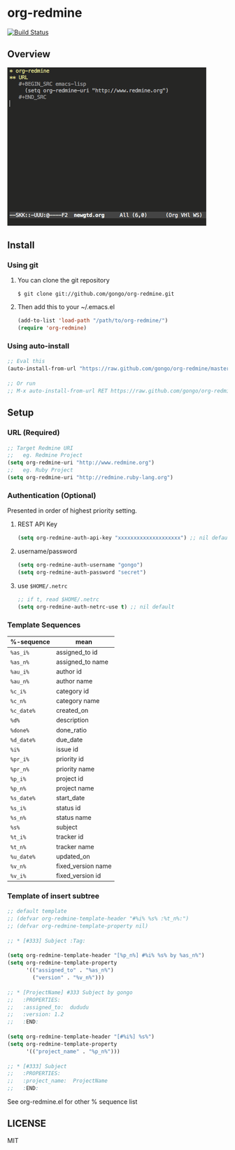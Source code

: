 org-redmine
==============================

[![Build Status](https://travis-ci.org/gongo/org-redmine.svg?branch=master)](https://travis-ci.org/gongo/org-redmine)

Overview
--------------------

![](images/org-redmine.gif)

Install
--------------------

### Using git

1. You can clone the git repository

    ```
    $ git clone git://github.com/gongo/org-redmine.git
    ```

2. Then add this to your ~/.emacs.el

    ```lisp
    (add-to-list 'load-path "/path/to/org-redmine/")
    (require 'org-redmine)
    ```

### Using auto-install

```lisp
;; Eval this
(auto-install-from-url "https://raw.github.com/gongo/org-redmine/master/org-redmine.el")

;; Or run
;; M-x auto-install-from-url RET https://raw.github.com/gongo/org-redmine/master/org-redmine.el
```

Setup
--------------------

### URL (Required)

```lisp
;; Target Redmine URI
;;   eg. Redmine Project
(setq org-redmine-uri "http://www.redmine.org")
;;   eg. Ruby Project
(setq org-redmine-uri "http://redmine.ruby-lang.org")
```

### Authentication (Optional)

Presented in order of highest priority setting.

1. REST API Key

    ```lisp
    (setq org-redmine-auth-api-key "xxxxxxxxxxxxxxxxxxxx") ;; nil default
    ```

2. username/password

    ```lisp
    (setq org-redmine-auth-username "gongo")
    (setq org-redmine-auth-password "secret")
    ```

3. use `$HOME/.netrc`

    ```lisp
    ;; if t, read $HOME/.netrc
    (setq org-redmine-auth-netrc-use t) ;; nil default
    ```

### Template Sequences

| %-sequence | mean               |
|------------|--------------------|
| `%as_i%`   | assigned_to id     |
| `%as_n%`   | assigned_to name   |
| `%au_i%`   | author id          |
| `%au_n%`   | author name        |
| `%c_i%`    | category id        |
| `%c_n%`    | category name      |
| `%c_date%` | created_on         |
| `%d%`      | description        |
| `%done%`   | done_ratio         |
| `%d_date%` | due_date           |
| `%i%`      | issue id           |
| `%pr_i%`   | priority id        |
| `%pr_n%`   | priority name      |
| `%p_i%`    | project id         |
| `%p_n%`    | project name       |
| `%s_date%` | start_date         |
| `%s_i%`    | status id          |
| `%s_n%`    | status name        |
| `%s%`      | subject            |
| `%t_i%`    | tracker id         |
| `%t_n%`    | tracker name       |
| `%u_date%` | updated_on         |
| `%v_n%`    | fixed_version name |
| `%v_i%`    | fixed_version id   |

### Template of insert subtree

```lisp
;; default template
;; (defvar org-redmine-template-header "#%i% %s% :%t_n%:")
;; (defvar org-redmine-template-property nil)

;; * [#333] Subject :Tag:

(setq org-redmine-template-header "[%p_n%] #%i% %s% by %as_n%")
(setq org-redmine-template-property
      '(("assigned_to" . "%as_n%")
        ("version" . "%v_n%")))

;; * [ProjectName] #333 Subject by gongo
;;   :PROPERTIES:
;;   :assigned_to:  dududu
;;   :version: 1.2
;;   :END:

(setq org-redmine-template-header "[#%i%] %s%")
(setq org-redmine-template-property
      '(("project_name" . "%p_n%")))

;; * [#333] Subject
;;   :PROPERTIES:
;;   :project_name:  ProjectName
;;   :END:
```

See org-redmine.el for other % sequence list

LICENSE
--------------------

MIT
